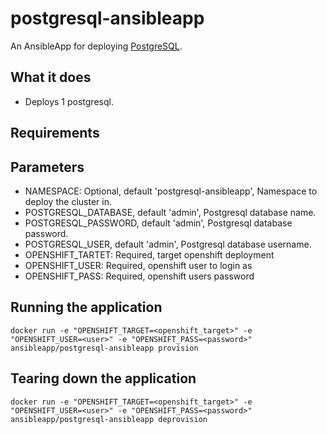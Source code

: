 postgresql-ansibleapp
======================

An AnsibleApp for deploying [PostgreSQL](https://www.postgresql.org).  

## What it does
* Deploys 1 postgresql.

## Requirements

## Parameters
* NAMESPACE: Optional, default 'postgresql-ansibleapp', Namespace to deploy the cluster in.
* POSTGRESQL_DATABASE, default 'admin', Postgresql database name.
* POSTGRESQL_PASSWORD, default 'admin', Postgresql database password.
* POSTGRESQL_USER, default 'admin', Postgresql database username.
* OPENSHIFT_TARTET: Required, target openshift deployment
* OPENSHIFT_USER: Required, openshift user to login as
* OPENSHIFT_PASS: Required, openshift users password

## Running the application
`docker run -e "OPENSHIFT_TARGET=<openshift_target>" -e "OPENSHIFT_USER=<user>" -e "OPENSHIFT_PASS=<password>" ansibleapp/postgresql-ansibleapp provision`

## Tearing down the application
`docker run -e "OPENSHIFT_TARGET=<openshift_target>" -e "OPENSHIFT_USER=<user>" -e "OPENSHIFT_PASS=<password>" ansibleapp/postgresql-ansibleapp deprovision`
